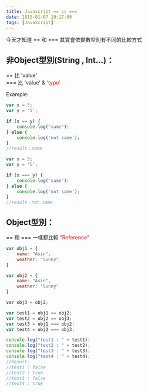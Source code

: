 ```yaml
---
title: Javascript == vs === 
date: 2015-01-07 19:17:00
tags: [JavaScript]
---
```


今天才知道 == 和 === 其實會依變數型別有不同的比較方式

## 非Object型別(String , Int...)：  
== 比 'value'  
=== 比 'value' & <span style="color: red;">'type'</span>
<!-- more -->

Example:
``` Javascript
var x = 5;  
var y = '5';  

if (x == y) {  
    console.log('same');  
} else {  
    console.log('not same');  
}  
//result：same  
```


``` Javascript
var x = 5;  
var y = '5';  

if (x === y) {  
    console.log('same');  
} else {  
    console.log('not same');  
}  
//result：not same  
```


## Object型別：
== 和 === 一樣都比較 <span style="color: red;">"Reference"</span>  

``` Javascript
var obj1 = {  
    name: "Asin",  
    weather: "Sunny"  
}  

var obj2 = {  
    name: "Asin",  
    weather: "Sunny"  
}  

var obj3 = obj2;  

var test1 = obj1 == obj2;  
var test2 = obj2 == obj3;  
var test3 = obj1 === obj2;  
var test4 = obj2 === obj3;  

console.log("test1 : " + test1);  
console.log("test2 : " + test2);  
console.log("test3 : " + test3);  
console.log("test4 : " + test4);
//Result:  
//test1 : false  
//test2 : true  
//test3 : false  
//test4 : true
```
